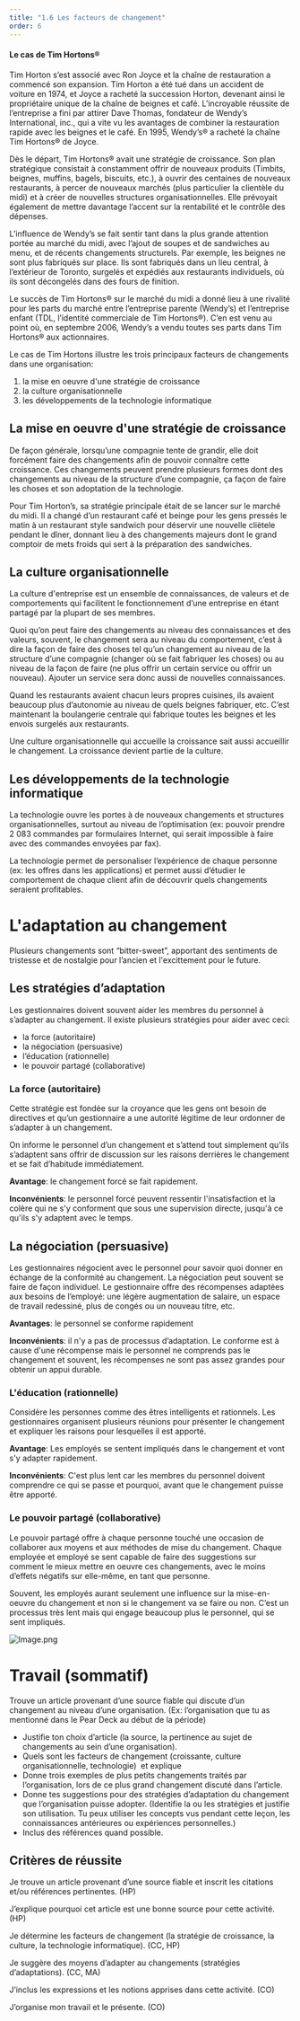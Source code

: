 ```yaml
---
title: "1.6 Les facteurs de changement"
order: 6
---
```


<LinkCard title="Tim Hortons n'est plus le café préféré des Canadiens" url="https://www.narcity.com/fr/montreal/tim-hortons-nest-plus-le-cafe-prefere-des-canadiens" />

<Card>
<h4>Le cas de Tim Hortons®</h4>

Tim Horton s’est associé avec Ron Joyce et la chaîne de restauration a commencé son expansion. Tim Horton a été tué dans un accident de voiture en 1974, et Joyce a racheté la succession Horton, devenant ainsi le propriétaire unique de la chaîne de beignes et café. L’incroyable réussite de l’entreprise a fini par attirer Dave Thomas, fondateur de Wendy’s International, inc., qui a vite vu les avantages de combiner la restauration rapide avec les beignes et le café. En 1995, Wendy’s® a racheté la chaîne Tim Hortons® de Joyce.

Dès le départ, Tim Hortons® avait une stratégie de croissance. Son plan stratégique consistait à constamment offrir de nouveaux produits (Timbits, beignes, muffins, bagels, biscuits, etc.), à ouvrir des centaines de nouveaux restaurants, à percer de nouveaux marchés (plus particulier la clientèle du midi) et à créer de nouvelles structures organisationnelles. Elle prévoyait également de mettre davantage l’accent sur la rentabilité et le contrôle des dépenses.

L’influence de Wendy’s se fait sentir tant dans la plus grande attention portée au marché du midi, avec l’ajout de soupes et de sandwiches au menu, et de récents changements structurels. Par exemple, les beignes ne sont plus fabriqués sur place. Ils sont fabriqués dans un lieu central, à l’extérieur de Toronto, surgelés et expédiés aux restaurants individuels, où ils sont décongelés dans des fours de finition.

Le succès de Tim Hortons® sur le marché du midi a donné lieu à une rivalité pour les parts du marché entre l’entreprise parente (Wendy’s) et l’entreprise enfant (TDL, l’identité commerciale de Tim Hortons®). C’en est venu au point où, en septembre 2006, Wendy’s a vendu toutes ses parts dans Tim Hortons® aux actionnaires.
</Card>

Le cas de Tim Hortons illustre les trois principaux facteurs de changements dans une organisation:

1. la mise en oeuvre d'une stratégie de croissance
2. la culture organisationnelle
3. les développements de la technologie informatique

## La mise en oeuvre d'une stratégie de croissance

De façon générale, lorsqu’une compagnie tente de grandir, elle doit forcément faire des changements afin de pouvoir connaître cette croissance. Ces changements peuvent prendre plusieurs formes dont des changements au niveau de la structure d’une compagnie, ça façon de faire les choses et son adoptation de la technologie.

Pour Tim Horton’s, sa stratégie principale était de se lancer sur le marché du midi. Il a changé d’un restaurant café et beinge pour les gens pressés le matin à un restaurant style sandwich pour déservir une nouvelle cliètele pendant le dîner, donnant lieu à des changements majeurs dont le grand comptoir de mets froids qui sert à la préparation des sandwiches.

## La culture organisationnelle

La culture d'entreprise est un ensemble de connaissances, de valeurs et de comportements qui facilitent le fonctionnement d’une entreprise en étant partagé par la plupart de ses membres.

Quoi qu’on peut faire des changements au niveau des connaissances et des valeurs, souvent, le changement sera au niveau du comportement, c’est à dire la façon de faire des choses tel qu’un changement au niveau de la structure d’une compagnie (changer où se fait fabriquer les choses) ou au niveau de la façon de faire (ne plus offrir un certain service ou offrir un nouveau). Ajouter un service sera donc aussi de nouvelles connaissances.

Quand les restaurants avaient chacun leurs propres cuisines, ils avaient beaucoup plus d’autonomie au niveau de quels beignes fabriquer, etc. C’est maintenant la boulangerie centrale qui fabrique toutes les beignes et les envois surgelés aux restaurants.

Une culture organisationnelle qui accueille la croissance sait aussi accueillir le changement. La croissance devient partie de la culture.

## Les développements de la technologie informatique

La technologie ouvre les portes à de nouveaux changements et structures organisationnelles, surtout au niveau de l’optimisation (ex: pouvoir prendre 2 083 commandes par formulaires Internet, qui serait impossible à faire avec des commandes envoyées par fax).

La technologie permet de personaliser l’expérience de chaque personne (ex: les offres dans les applications) et permet aussi d’étudier le comportement de chaque client afin de découvrir quels changements seraient profitables.

# L'adaptation au changement

Plusieurs changements sont “bitter-sweet”, apportant des sentiments de tristesse et de nostalgie pour l’ancien et l'excittement pour le future.

## Les stratégies d’adaptation

Les gestionnaires doivent souvent aider les membres du personnel à s’adapter au changement. Il existe plusieurs stratégies pour aider avec ceci:

- la force (autoritaire)
- la négociation (persuasive)
- l’éducation (rationnelle)
- le pouvoir partagé (collaborative)

### La force (autoritaire)

Cette stratégie est fondée sur la croyance que les gens ont besoin de directives et qu’un gestionnaire a une autorité légitime de leur ordonner de s’adapter à un changement.

On informe le personnel d’un changement et s’attend tout simplement qu’ils s’adaptent sans offrir de discussion sur les raisons derrières le changement et se fait d’habitude immédiatement.

**Avantage**: le changement forcé se fait rapidement.

**Inconvénients**: le personnel forcé peuvent ressentir l'insatisfaction et la colère qui ne s'y conforment que sous une supervision directe, jusqu'à ce qu'ils s'y adaptent avec le temps.

## La négociation (persuasive)

Les gestionnaires négocient avec le personnel pour savoir quoi donner en échange de la conformité au changement. La négociation peut souvent se faire de façon individuel. Le gestionnaire offre des récompenses adaptées aux besoins de l’employé: une légère augmentation de salaire, un espace de travail redessiné, plus de congés ou un nouveau titre, etc.

**Avantages**: le personnel se conforme rapidement

**Inconvénients**: il n'y a pas de processus d’adaptation. Le conforme est à cause d'une récompense mais le personnel ne comprends pas le changement et souvent, les récompenses ne sont pas assez grandes pour obtenir un appui durable.

### L'éducation (rationnelle)

Considère les personnes comme des êtres intelligents et rationnels. Les gestionnaires organisent plusieurs réunions pour présenter le changement et expliquer les raisons pour lesquelles il est apporté.

**Avantage**: Les employés se sentent impliqués dans le changement et vont s'y adapter rapidement.

**Inconvénients**: C'est plus lent car les membres du personnel doivent comprendre ce qui se passe et pourquoi, avant que le changement puisse être apporté.

### Le pouvoir partagé (collaborative)

Le pouvoir partagé offre à chaque personne touché une occasion de collaborer aux moyens et aux méthodes de mise du changement. Chaque employée et employé se sent capable de faire des suggestions sur comment le mieux mettre en oeuvre ces changements, avec le moins d’effets négatifs sur elle-même, en tant que personne.

Souvent, les employés aurant seulement une influence sur la mise-en-oeuvre du changement et non si le changement va se faire ou non. C’est un processus très lent mais qui engage beaucoup plus le personnel, qui se sent impliqués.

![Image.png](https://res.craft.do/user/full/4e157486-9317-9231-a598-a47bdbaccfca/doc/2408CBEF-BA3B-4A30-B1FB-DB6691755FF9/52256F11-1CB0-421F-A22A-9AB4E5B4BA3D_2)

# Travail (sommatif)

Trouve un article provenant d’une source fiable qui discute d’un changement au niveau d’une organisation. (Ex: l’organisation que tu as mentionné dans le Pear Deck au début de la période)

- Justifie ton choix d’article (la source, la pertinence au sujet de changements au sein d’une organisation).
- Quels sont les facteurs de changement (croissante, culture organisationnelle, technologie)  et explique
- Donne trois exemples de plus petits changements traités par l’organisation, lors de ce plus grand changement discuté dans l’article.
- Donne tes suggestions pour des stratégies d’adaptation du changement que l’organisation puisse adopter. (Identifie la ou les stratégies et justifie son utilisation. Tu peux utiliser les concepts vus pendant cette leçon, les connaissances antérieures ou expériences personnelles.)
- Inclus des références quand possible.

## Critères de réussite

Je trouve un article provenant d’une source fiable et inscrit les citations et/ou références pertinentes. (HP)

J’explique pourquoi cet article est une bonne source pour cette activité. (HP)

Je détermine les facteurs de changement (la stratégie de croissance, la culture, la technologie informatique). (CC, HP)

Je suggère des moyens d’adapter au changements (stratégies d’adaptations). (CC, MA)

J’inclus les expressions et les notions apprises dans cette activité. (CO)

J’organise mon travail et le présente. (CO)

